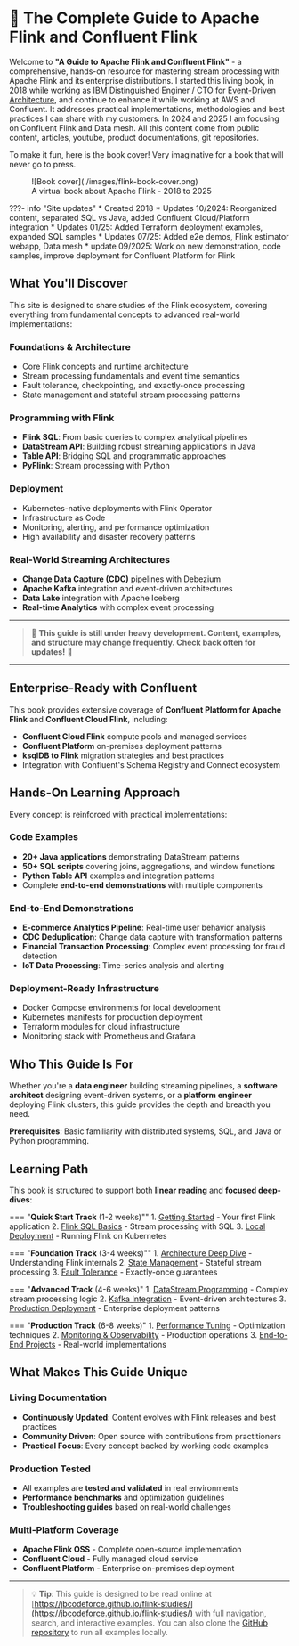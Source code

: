 # 🚧 The Complete Guide to Apache Flink and Confluent Flink

Welcome to **"A Guide to Apache Flink and Confluent Flink"** - a comprehensive, hands-on resource for mastering stream processing with Apache Flink and its enterprise distributions. I started this living book, in 2018 while working as IBM Distinguished Enginer / CTO for [Event-Driven Architecture](https://jbcodeforce.github.io/eda-studies/), and continue to enhance it while working at AWS and Confluent. It addresses practical implementations, methodologies and best practices I can share with my customers. In 2024 and 2025 I am focusing on Confluent Flink and Data mesh. All this content come from public content, articles, youtube, product documentations, git repositories.

To make it fun, here is the book cover! Very imaginative for a book that will never go to press.

<figure markdown="span">
  ![Book cover](./images/flink-book-cover.png)
  <figcaption>A virtual book about Apache Flink - 2018 to 2025</figcaption>
</figure>

???- info "Site updates"
    * Created 2018 
    * Updates 10/2024: Reorganized content, separated SQL vs Java, added Confluent Cloud/Platform integration
    * Updates 01/25: Added Terraform deployment examples, expanded SQL samples
    * Updates 07/25: Added e2e demos, Flink estimator webapp, Data mesh
    * update 09/2025: Work on new demonstration, code samples, improve deployment for Confluent Platform for Flink

## What You'll Discover

This site is designed to share studies of the Flink ecosystem, covering everything from fundamental concepts to advanced real-world implementations:

### **Foundations & Architecture**
- Core Flink concepts and runtime architecture
- Stream processing fundamentals and event time semantics
- Fault tolerance, checkpointing, and exactly-once processing
- State management and stateful stream processing patterns

### **Programming with Flink**
- **Flink SQL**: From basic queries to complex analytical pipelines
- **DataStream API**: Building robust streaming applications in Java
- **Table API**: Bridging SQL and programmatic approaches
- **PyFlink**: Stream processing with Python

### **Deployment**
- Kubernetes-native deployments with Flink Operator
- Infrastructure as Code
- Monitoring, alerting, and performance optimization
- High availability and disaster recovery patterns

### **Real-World Streaming Architectures**
- **Change Data Capture (CDC)** pipelines with Debezium
- **Apache Kafka** integration and event-driven architectures
- **Data Lake** integration with Apache Iceberg
- **Real-time Analytics** with complex event processing

---

> 🚧 **This guide is still under heavy development. Content, examples, and structure may change frequently. Check back often for updates!** 🚧

---

## Enterprise-Ready with Confluent

This book provides extensive coverage of **Confluent Platform for Apache Flink** and **Confluent Cloud Flink**, including:

- **Confluent Cloud Flink** compute pools and managed services
- **Confluent Platform** on-premises deployment patterns
- **ksqlDB to Flink** migration strategies and best practices
- Integration with Confluent's Schema Registry and Connect ecosystem

## Hands-On Learning Approach

Every concept is reinforced with practical implementations:

### **Code Examples** 
- **20+ Java applications** demonstrating DataStream patterns
- **50+ SQL scripts** covering joins, aggregations, and window functions
- **Python Table API** examples and integration patterns
- Complete **end-to-end demonstrations** with multiple components

### **End-to-End Demonstrations**
- **E-commerce Analytics Pipeline**: Real-time user behavior analysis
- **CDC Deduplication**: Change data capture with transformation patterns
- **Financial Transaction Processing**: Complex event processing for fraud detection
- **IoT Data Processing**: Time-series analysis and alerting

### **Deployment-Ready Infrastructure**
- Docker Compose environments for local development
- Kubernetes manifests for production deployment
- Terraform modules for cloud infrastructure
- Monitoring stack with Prometheus and Grafana

## Who This Guide Is For

Whether you're a **data engineer** building streaming pipelines, a **software architect** designing event-driven systems, or a **platform engineer** deploying Flink clusters, this guide provides the depth and breadth you need.

**Prerequisites**: Basic familiarity with distributed systems, SQL, and Java or Python programming.

## Learning Path

This book is structured to support both **linear reading** and **focused deep-dives**:

=== "**Quick Start Track** (1-2 weeks)""
    1. [Getting Started](coding/getting-started.md) - Your first Flink application
    2. [Flink SQL Basics](coding/flink-sql.md) - Stream processing with SQL
    3. [Local Deployment](coding/k8s-deploy.md) - Running Flink on Kubernetes

=== "**Foundation Track** (3-4 weeks)""
    1. [Architecture Deep Dive](architecture/index.md) - Understanding Flink internals
    2. [State Management](architecture/index.md#state-management) - Stateful stream processing
    3. [Fault Tolerance](architecture/index.md#fault-tolerance) - Exactly-once guarantees

=== "**Advanced Track** (4-6 weeks)"
    1. [DataStream Programming](coding/datastream.md) - Complex stream processing logic
    2. [Kafka Integration](architecture/kafka.md) - Event-driven architectures
    3. [Production Deployment](techno/ccloud-flink.md) - Enterprise deployment patterns

=== "**Production Track** (6-8 weeks)"
    1. [Performance Tuning](architecture/cookbook.md) - Optimization techniques
    2. [Monitoring & Observability](techno/fk-k8s-monitor.md) - Production operations
    3. [End-to-End Projects](labs/index.md) - Real-world implementations

## What Makes This Guide Unique

### **Living Documentation**
- **Continuously Updated**: Content evolves with Flink releases and best practices
- **Community Driven**: Open source with contributions from practitioners
- **Practical Focus**: Every concept backed by working code examples

### **Production Tested**
- All examples are **tested and validated** in real environments
- **Performance benchmarks** and optimization guidelines
- **Troubleshooting guides** based on real-world challenges

### **Multi-Platform Coverage**
- **Apache Flink OSS** - Complete open-source implementation
- **Confluent Cloud** - Fully managed cloud service
- **Confluent Platform** - Enterprise on-premises deployment

--- 

> 💡 **Tip**: This guide is designed to be read online at [https://jbcodeforce.github.io/flink-studies/](https://jbcodeforce.github.io/flink-studies/) with full navigation, search, and interactive examples. You can also clone the [GitHub repository](https://github.com/jbcodeforce/flink-studies) to run all examples locally.

